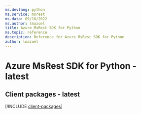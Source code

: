 ```yaml
---
ms.devlang: python
ms.service: msrest
ms.data: 09/16/2022
ms.author: lmazuel
title: Azure MsRest SDK for Python
ms.topic: reference
description: Reference for Azure MsRest SDK for Python
author: lmazuel
---
```

# Azure MsRest SDK for Python - latest

## Client packages - latest
[!INCLUDE [client-packages](msrest-client-index.md)]